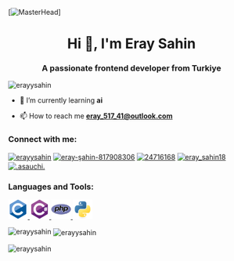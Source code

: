  [![MasterHead](https://github.com/YOUR_USERNAME/YOUR_USERNAME/blob/output/github-contribution-grid-snake.gif)]
<h1 align="center">Hi 👋, I'm Eray Sahin</h1>
<h3 align="center">A passionate frontend developer from Turkiye</h3>

<p align="left"> <img src="https://komarev.com/ghpvc/?username=erayysahin&label=Profile%20views&color=0e75b6&style=flat" alt="erayysahin" /> </p>

- 🌱 I’m currently learning **ai**

- 📫 How to reach me **eray_517_41@outlook.com**

<h3 align="left">Connect with me:</h3>
<p align="left">
<a href="https://dev.to/erayysahin" target="blank"><img align="center" src="https://raw.githubusercontent.com/rahuldkjain/github-profile-readme-generator/master/src/images/icons/Social/devto.svg" alt="erayysahin" height="30" width="40" /></a>
<a href="https://linkedin.com/in/eray-şahin-817908306" target="blank"><img align="center" src="https://raw.githubusercontent.com/rahuldkjain/github-profile-readme-generator/master/src/images/icons/Social/linked-in-alt.svg" alt="eray-şahin-817908306" height="30" width="40" /></a>
<a href="https://stackoverflow.com/users/24716168" target="blank"><img align="center" src="https://raw.githubusercontent.com/rahuldkjain/github-profile-readme-generator/master/src/images/icons/Social/stack-overflow.svg" alt="24716168" height="30" width="40" /></a>
<a href="https://instagram.com/eray_sahin18" target="blank"><img align="center" src="https://raw.githubusercontent.com/rahuldkjain/github-profile-readme-generator/master/src/images/icons/Social/instagram.svg" alt="eray_sahin18" height="30" width="40" /></a>
<a href="https://discord.gg/.asauchi." target="blank"><img align="center" src="https://raw.githubusercontent.com/rahuldkjain/github-profile-readme-generator/master/src/images/icons/Social/discord.svg" alt=".asauchi." height="30" width="40" /></a>
</p>

<h3 align="left">Languages and Tools:</h3>
<p align="left"> <a href="https://www.cprogramming.com/" target="_blank" rel="noreferrer"> <img src="https://raw.githubusercontent.com/devicons/devicon/master/icons/c/c-original.svg" alt="c" width="40" height="40"/> </a> <a href="https://www.w3schools.com/cs/" target="_blank" rel="noreferrer"> <img src="https://raw.githubusercontent.com/devicons/devicon/master/icons/csharp/csharp-original.svg" alt="csharp" width="40" height="40"/> </a> <a href="https://www.php.net" target="_blank" rel="noreferrer"> <img src="https://raw.githubusercontent.com/devicons/devicon/master/icons/php/php-original.svg" alt="php" width="40" height="40"/> </a> <a href="https://www.python.org" target="_blank" rel="noreferrer"> <img src="https://raw.githubusercontent.com/devicons/devicon/master/icons/python/python-original.svg" alt="python" width="40" height="40"/> </a> </p>

<p><img align="left" src="https://github-readme-stats.vercel.app/api/top-langs?username=erayysahin&show_icons=true&locale=en&layout=compact" alt="erayysahin" /></p>

<p>&nbsp;<img align="center" src="https://github-readme-stats.vercel.app/api?username=erayysahin&show_icons=true&locale=en" alt="erayysahin" /></p>

<p><img align="center" src="https://github-readme-streak-stats.herokuapp.com/?user=erayysahin&" alt="erayysahin" /></p>
